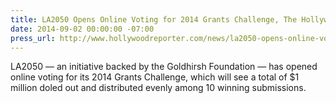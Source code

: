 ```yaml
---
title: LA2050 Opens Online Voting for 2014 Grants Challenge, The Hollywood Reporter
date: 2014-09-02 00:00:00 -07:00
press_url: http://www.hollywoodreporter.com/news/la2050-opens-online-voting-2014-729662
---
```


LA2050 — an initiative backed by the Goldhirsh Foundation — has opened online voting for its 2014 Grants Challenge, which will see a total of $1 million doled out and distributed evenly among 10 winning submissions.
